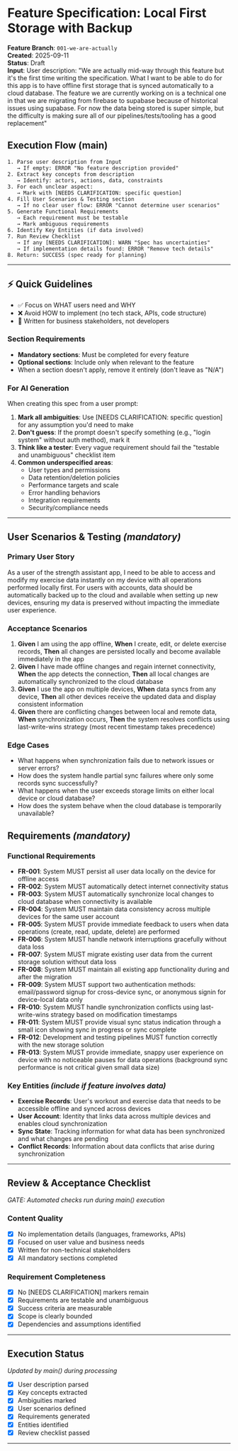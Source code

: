 # Feature Specification: Local First Storage with Backup

**Feature Branch**: `001-we-are-actually`  
**Created**: 2025-09-11  
**Status**: Draft  
**Input**: User description: "We are actually mid-way through this feature but it's the first time writing the specification. What I want to be able to do for this app is to have offline first storage that is synced automatically to a cloud database. The feature we are currently working on is a technical one in that we are migrating from firebase to supabase because of historical issues using supabase. For now the data being stored is super simple, but the difficulty is making sure all of our pipelines/tests/tooling has a good replacement"

## Execution Flow (main)

```
1. Parse user description from Input
   → If empty: ERROR "No feature description provided"
2. Extract key concepts from description
   → Identify: actors, actions, data, constraints
3. For each unclear aspect:
   → Mark with [NEEDS CLARIFICATION: specific question]
4. Fill User Scenarios & Testing section
   → If no clear user flow: ERROR "Cannot determine user scenarios"
5. Generate Functional Requirements
   → Each requirement must be testable
   → Mark ambiguous requirements
6. Identify Key Entities (if data involved)
7. Run Review Checklist
   → If any [NEEDS CLARIFICATION]: WARN "Spec has uncertainties"
   → If implementation details found: ERROR "Remove tech details"
8. Return: SUCCESS (spec ready for planning)
```

---

## ⚡ Quick Guidelines

- ✅ Focus on WHAT users need and WHY
- ❌ Avoid HOW to implement (no tech stack, APIs, code structure)
- 👥 Written for business stakeholders, not developers

### Section Requirements

- **Mandatory sections**: Must be completed for every feature
- **Optional sections**: Include only when relevant to the feature
- When a section doesn't apply, remove it entirely (don't leave as "N/A")

### For AI Generation

When creating this spec from a user prompt:

1. **Mark all ambiguities**: Use [NEEDS CLARIFICATION: specific question] for any assumption you'd need to make
2. **Don't guess**: If the prompt doesn't specify something (e.g., "login system" without auth method), mark it
3. **Think like a tester**: Every vague requirement should fail the "testable and unambiguous" checklist item
4. **Common underspecified areas**:
   - User types and permissions
   - Data retention/deletion policies
   - Performance targets and scale
   - Error handling behaviors
   - Integration requirements
   - Security/compliance needs

---

## User Scenarios & Testing _(mandatory)_

### Primary User Story

As a user of the strength assistant app, I need to be able to access and modify my exercise data instantly on my device with all operations performed locally first. For users with accounts, data should be automatically backed up to the cloud and available when setting up new devices, ensuring my data is preserved without impacting the immediate user experience.

### Acceptance Scenarios

1. **Given** I am using the app offline, **When** I create, edit, or delete exercise records, **Then** all changes are persisted locally and become available immediately in the app
2. **Given** I have made offline changes and regain internet connectivity, **When** the app detects the connection, **Then** all local changes are automatically synchronized to the cloud database
3. **Given** I use the app on multiple devices, **When** data syncs from any device, **Then** all other devices receive the updated data and display consistent information
4. **Given** there are conflicting changes between local and remote data, **When** synchronization occurs, **Then** the system resolves conflicts using last-write-wins strategy (most recent timestamp takes precedence)

### Edge Cases

- What happens when synchronization fails due to network issues or server errors?
- How does the system handle partial sync failures where only some records sync successfully?
- What happens when the user exceeds storage limits on either local device or cloud database?
- How does the system behave when the cloud database is temporarily unavailable?

## Requirements _(mandatory)_

### Functional Requirements

- **FR-001**: System MUST persist all user data locally on the device for offline access
- **FR-002**: System MUST automatically detect internet connectivity status
- **FR-003**: System MUST automatically synchronize local changes to cloud database when connectivity is available
- **FR-004**: System MUST maintain data consistency across multiple devices for the same user account
- **FR-005**: System MUST provide immediate feedback to users when data operations (create, read, update, delete) are performed
- **FR-006**: System MUST handle network interruptions gracefully without data loss
- **FR-007**: System MUST migrate existing user data from the current storage solution without data loss
- **FR-008**: System MUST maintain all existing app functionality during and after the migration
- **FR-009**: System MUST support two authentication methods: email/password signup for cross-device sync, or anonymous signin for device-local data only
- **FR-010**: System MUST handle synchronization conflicts using last-write-wins strategy based on modification timestamps
- **FR-011**: System MUST provide visual sync status indication through a small icon showing sync in progress or sync complete
- **FR-012**: Development and testing pipelines MUST function correctly with the new storage solution
- **FR-013**: System MUST provide immediate, snappy user experience on device with no noticeable pauses for data operations (background sync performance is not critical given small data size)

### Key Entities _(include if feature involves data)_

- **Exercise Records**: User's workout and exercise data that needs to be accessible offline and synced across devices
- **User Account**: Identity that links data across multiple devices and enables cloud synchronization
- **Sync State**: Tracking information for what data has been synchronized and what changes are pending
- **Conflict Records**: Information about data conflicts that arise during synchronization

---

## Review & Acceptance Checklist

_GATE: Automated checks run during main() execution_

### Content Quality

- [x] No implementation details (languages, frameworks, APIs)
- [x] Focused on user value and business needs
- [x] Written for non-technical stakeholders
- [x] All mandatory sections completed

### Requirement Completeness

- [x] No [NEEDS CLARIFICATION] markers remain
- [x] Requirements are testable and unambiguous
- [x] Success criteria are measurable
- [x] Scope is clearly bounded
- [x] Dependencies and assumptions identified

---

## Execution Status

_Updated by main() during processing_

- [x] User description parsed
- [x] Key concepts extracted
- [x] Ambiguities marked
- [x] User scenarios defined
- [x] Requirements generated
- [x] Entities identified
- [x] Review checklist passed

---
